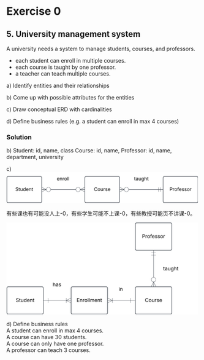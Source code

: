# Exercise 0

## 5. University management system

A university needs a system to manage students, courses, and professors.

- each student can enroll in multiple courses.
- each course is taught by one professor.
- a teacher can teach multiple courses.

a) Identify entities and their relationships

b) Come up with possible attributes for the entities

c) Draw conceptual ERD with cardinalities

d) Define business rules (e.g. a student can enroll in max 4 courses)


### Solution

b) 
Student: id, name, class
Course: id, name, 
Professor: id, name, department, university

c)
<img src = "../assets/initial_conceptual_model_ex5.png" width=500>

有些课也有可能没人上-0，有些学生可能不上课-0，有些教授可能页不讲课-0。

<img src = "../assets/initial_conceptual_model_ex5_2.png" width=500>


d) Define business rules  
A student can enroll in max 4 courses.  
A course can have 30 students.  
A course can only have one professor.  
A professor can teach 3 courses. 



























